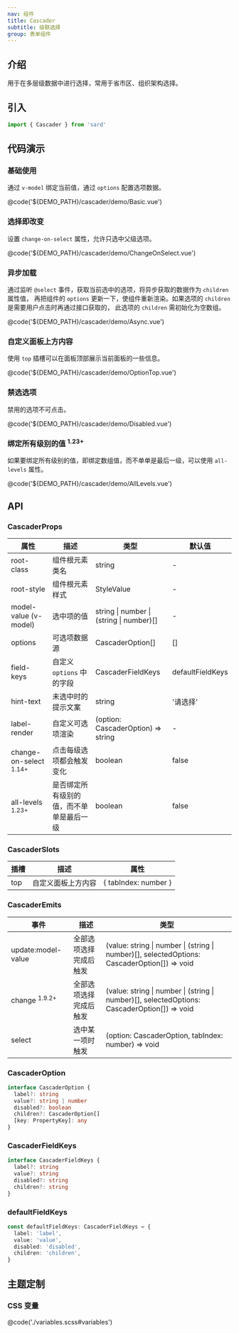 ```yaml
---
nav: 组件
title: Cascader
subtitle: 级联选择
group: 表单组件
---
```


## 介绍

用于在多层级数据中进行选择，常用于省市区、组织架构选择。

## 引入

```ts
import { Cascader } from 'sard'
```

## 代码演示

### 基础使用

通过 `v-model` 绑定当前值，通过 `options` 配置选项数据。

@code('${DEMO_PATH}/cascader/demo/Basic.vue')

### 选择即改变

设置 `change-on-select` 属性，允许只选中父级选项。

@code('${DEMO_PATH}/cascader/demo/ChangeOnSelect.vue')

### 异步加载

通过监听 `@select` 事件，获取当前选中的选项，将异步获取的数据作为 `children` 属性值， 再把组件的 `options` 更新一下，使组件重新渲染。如果选项的 `children` 是需要用户点击时再通过接口获取的， 此选项的 `children` 需初始化为空数组。

@code('${DEMO_PATH}/cascader/demo/Async.vue')

### 自定义面板上方内容

使用 `top` 插槽可以在面板顶部展示当前面板的一些信息。

@code('${DEMO_PATH}/cascader/demo/OptionTop.vue')

### 禁选选项

禁用的选项不可点击。

@code('${DEMO_PATH}/cascader/demo/Disabled.vue')

### 绑定所有级别的值 <sup>1.23+</sup>

如果要绑定所有级别的值，即绑定数组值，而不单单是最后一级，可以使用 `all-levels` 属性。

@code('${DEMO_PATH}/cascader/demo/AllLevels.vue')

## API

### CascaderProps

| 属性                              | 描述                                     | 类型                                     | 默认值           |
| --------------------------------- | ---------------------------------------- | ---------------------------------------- | ---------------- |
| root-class                        | 组件根元素类名                           | string                                   | -                |
| root-style                        | 组件根元素样式                           | StyleValue                               | -                |
| model-value (v-model)             | 选中项的值                               | string \| number \| (string \| number)[] | -                |
| options                           | 可选项数据源                             | CascaderOption[]                         | []               |
| field-keys                        | 自定义 `options` 中的字段                | CascaderFieldKeys                        | defaultFieldKeys |
| hint-text                         | 未选中时的提示文案                       | string                                   | '请选择'         |
| label-render                      | 自定义可选项渲染                         | (option: CascaderOption) => string       | -                |
| change-on-select <sup>1.14+</sup> | 点击每级选项都会触发变化                 | boolean                                  | false            |
| all-levels <sup>1.23+</sup>       | 是否绑定所有级别的值，而不单单是最后一级 | boolean                                  | false            |

### CascaderSlots

| 插槽 | 描述               | 属性                 |
| ---- | ------------------ | -------------------- |
| top  | 自定义面板上方内容 | { tabIndex: number } |

### CascaderEmits

| 事件                     | 描述                   | 类型                                                                                         |
| ------------------------ | ---------------------- | -------------------------------------------------------------------------------------------- |
| update:model-value       | 全部选项选择完成后触发 | (value: string \| number \| (string \| number)[], selectedOptions: CascaderOption[]) => void |
| change <sup>1.9.2+</sup> | 全部选项选择完成后触发 | (value: string \| number \| (string \| number)[], selectedOptions: CascaderOption[]) => void |
| select                   | 选中某一项时触发       | (option: CascaderOption, tabIndex: number) => void                                           |

### CascaderOption

```ts
interface CascaderOption {
  label?: string
  value?: string | number
  disabled?: boolean
  children?: CascaderOption[]
  [key: PropertyKey]: any
}
```

### CascaderFieldKeys

```ts
interface CascaderFieldKeys {
  label?: string
  value?: string
  disabled?: string
  children?: string
}
```

### defaultFieldKeys

```ts
const defaultFieldKeys: CascaderFieldKeys = {
  label: 'label',
  value: 'value',
  disabled: 'disabled',
  children: 'children',
}
```

## 主题定制

### CSS 变量

@code('./variables.scss#variables')
